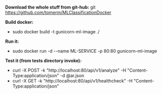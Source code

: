 **Download the whole stuff from git-hub:**
git https://github.com/tomerm/MLClassificationDocker

**Build docker:**
- sudo docker build -t gunicorn-ml-image  ./

**Run it:**
- sudo docker run -d --name ML-SERVICE -p 80:80 gunicorn-ml-image

**Test it (from tests directory invoke):**

- curl -X POST -k "http://localhost:80/api/v1/analyze" -H "Content-Type:application/json" -d @ar.json
- curl -X GET -k "http://localhost:80/api/v1/healthcheck" -H "Content-Type:application/json"

